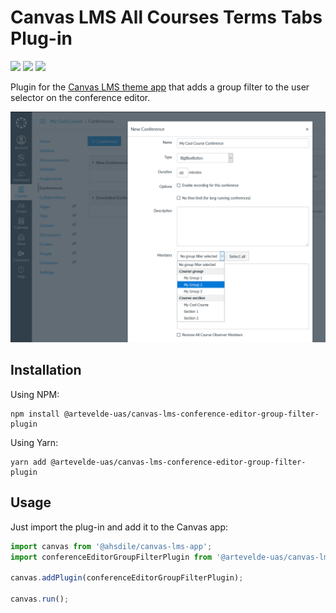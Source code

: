 # Canvas LMS All Courses Terms Tabs Plug-in

[![](https://img.shields.io/npm/v/@artevelde-uas/canvas-lms-conference-editor-group-filter-plugin.svg)](https://www.npmjs.com/package/@artevelde-uas/canvas-lms-conference-editor-group-filter-plugin)
[![](https://img.shields.io/github/license/artevelde-uas/canvas-lms-conference-editor-group-filter-plugin.svg)](https://spdx.org/licenses/MIT)
[![](https://img.shields.io/npm/dt/@artevelde-uas/canvas-lms-conference-editor-group-filter-plugin.svg)](https://www.npmjs.com/package/@artevelde-uas/canvas-lms-conference-editor-group-filter-plugin)

Plugin for the [Canvas LMS theme app](https://github.com/ahsdile/canvas-lms-app) that adds a group filter to the user
selector on the conference editor.

![Example image](docs/example.png)

## Installation

Using NPM:

    npm install @artevelde-uas/canvas-lms-conference-editor-group-filter-plugin

Using Yarn:

    yarn add @artevelde-uas/canvas-lms-conference-editor-group-filter-plugin

## Usage

Just import the plug-in and add it to the Canvas app:

```javascript
import canvas from '@ahsdile/canvas-lms-app';
import conferenceEditorGroupFilterPlugin from '@artevelde-uas/canvas-lms-conference-editor-group-filter-plugin';

canvas.addPlugin(conferenceEditorGroupFilterPlugin);

canvas.run();
```
